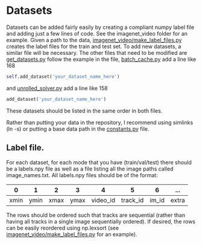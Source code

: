 # Datasets
Datasets can be added fairly easily by creating a compliant numpy label file and adding just a few lines of code. See the imagenet_video folder for an example. Given a path to the data, [imagenet_video/make_label_files.py](imagenet_video/make_label_files.py) creates the label files for the train and test set. To add new datasets, a similar file will be necessary. The other files that need to be modified are [get_datasets.py](../get_datasets.py) follow the example in the file, [batch_cache.py](../batch_cache.py) add a line like 168
```python
self.add_dataset('your_dataset_name_here')
```
and [unrolled_solver.py](../unrolled_solver.py) add a line like 158
```python
add_dataset('your_dataset_name_here')
```
These datasets should be listed in the same order in both files. 

Rather than putting your data in the repository, I recommend using simlinks (ln -s) or putting a base data path in the [constants.py](../../constants.py) file.


## Label file.
For each dataset, for each mode that you have (train/val/test) there should be a labels.npy file as well as a file listing all the image paths called image_names.txt. All labels.npy files should be of the format:

|0       |1       |2       |3       |4       |5       |6       |...     |
|:------:|:------:|:------:|:------:|:------:|:------:|:------:|:------:|
|xmin    |ymin    |xmax    |ymax    |video_id|track_id|im_id   |extra   |

The rows should be ordered such that tracks are sequential (rather than having all tracks in a single image sequentially ordered). If desired, the rows can be easily reordered using np.lexsort (see [imagenet_video/make_label_files.py](imagenet_video/make_label_files.py) for an example).
